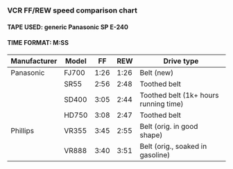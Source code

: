 ### VCR FF/REW speed comparison chart
#### TAPE USED: generic Panasonic SP E-240
#### TIME FORMAT: M:SS

| Manufacturer | Model | FF   | REW  | Drive type                            |
|--------------|-------|------|------|---------------------------------------|
| Panasonic    | FJ700 | 1:26 | 1:26 | Belt (new)                            |
|              | SR55  | 2:56 | 2:48 | Toothed belt                          |
|              | SD400 | 3:05 | 2:44 | Toothed belt (1k+ hours running time) |
|              | HD750 | 3:08 | 2:47 | Toothed belt                          |
| Phillips     | VR355 | 3:45 | 2:55 | Belt (orig. in good shape)            |
|              | VR888 | 3:40 | 3:51 | Belt (orig., soaked in gasoline)      |


